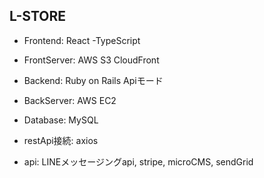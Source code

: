 ## L-STORE

- Frontend: React -TypeScript

- FrontServer: AWS S3 CloudFront

- Backend: Ruby on Rails Apiモード

- BackServer: AWS EC2

- Database: MySQL

- restApi接続: axios

- api: LINEメッセージングapi, stripe, microCMS, sendGrid
